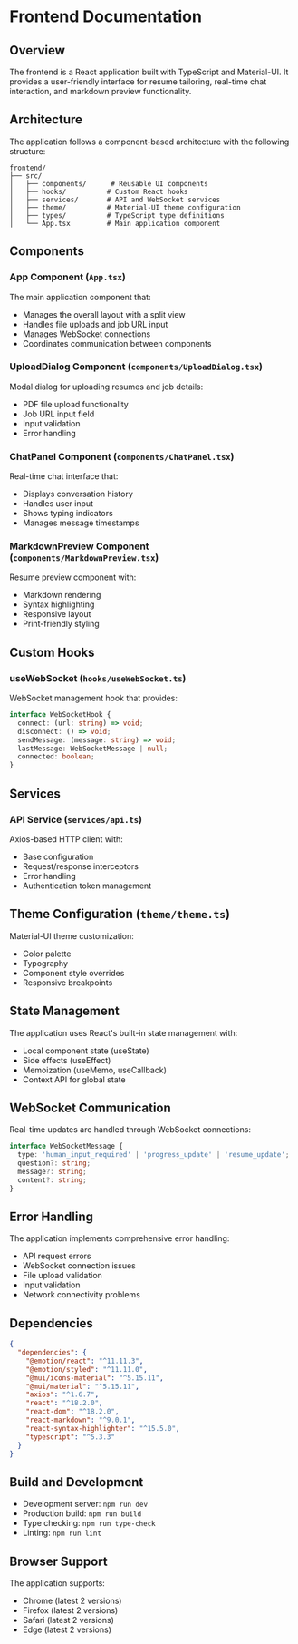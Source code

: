# Frontend Documentation

## Overview
The frontend is a React application built with TypeScript and Material-UI. It provides a user-friendly interface for resume tailoring, real-time chat interaction, and markdown preview functionality.

## Architecture
The application follows a component-based architecture with the following structure:

```
frontend/
├── src/
│   ├── components/      # Reusable UI components
│   ├── hooks/          # Custom React hooks
│   ├── services/       # API and WebSocket services
│   ├── theme/          # Material-UI theme configuration
│   ├── types/          # TypeScript type definitions
│   └── App.tsx         # Main application component
```

## Components

### App Component (`App.tsx`)
The main application component that:
- Manages the overall layout with a split view
- Handles file uploads and job URL input
- Manages WebSocket connections
- Coordinates communication between components

### UploadDialog Component (`components/UploadDialog.tsx`)
Modal dialog for uploading resumes and job details:
- PDF file upload functionality
- Job URL input field
- Input validation
- Error handling

### ChatPanel Component (`components/ChatPanel.tsx`)
Real-time chat interface that:
- Displays conversation history
- Handles user input
- Shows typing indicators
- Manages message timestamps

### MarkdownPreview Component (`components/MarkdownPreview.tsx`)
Resume preview component with:
- Markdown rendering
- Syntax highlighting
- Responsive layout
- Print-friendly styling

## Custom Hooks

### useWebSocket (`hooks/useWebSocket.ts`)
WebSocket management hook that provides:
```typescript
interface WebSocketHook {
  connect: (url: string) => void;
  disconnect: () => void;
  sendMessage: (message: string) => void;
  lastMessage: WebSocketMessage | null;
  connected: boolean;
}
```

## Services

### API Service (`services/api.ts`)
Axios-based HTTP client with:
- Base configuration
- Request/response interceptors
- Error handling
- Authentication token management

## Theme Configuration (`theme/theme.ts`)
Material-UI theme customization:
- Color palette
- Typography
- Component style overrides
- Responsive breakpoints

## State Management
The application uses React's built-in state management with:
- Local component state (useState)
- Side effects (useEffect)
- Memoization (useMemo, useCallback)
- Context API for global state

## WebSocket Communication
Real-time updates are handled through WebSocket connections:

```typescript
interface WebSocketMessage {
  type: 'human_input_required' | 'progress_update' | 'resume_update';
  question?: string;
  message?: string;
  content?: string;
}
```

## Error Handling
The application implements comprehensive error handling:
- API request errors
- WebSocket connection issues
- File upload validation
- Input validation
- Network connectivity problems

## Dependencies
```json
{
  "dependencies": {
    "@emotion/react": "^11.11.3",
    "@emotion/styled": "^11.11.0",
    "@mui/icons-material": "^5.15.11",
    "@mui/material": "^5.15.11",
    "axios": "^1.6.7",
    "react": "^18.2.0",
    "react-dom": "^18.2.0",
    "react-markdown": "^9.0.1",
    "react-syntax-highlighter": "^15.5.0",
    "typescript": "^5.3.3"
  }
}
```

## Build and Development
- Development server: `npm run dev`
- Production build: `npm run build`
- Type checking: `npm run type-check`
- Linting: `npm run lint`

## Browser Support
The application supports:
- Chrome (latest 2 versions)
- Firefox (latest 2 versions)
- Safari (latest 2 versions)
- Edge (latest 2 versions) 